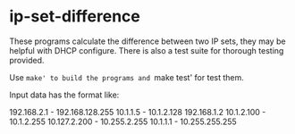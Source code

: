 # ip-set-difference
These programs calculate the difference between two IP sets, they may be helpful with DHCP configure.
There is also a test suite for thorough testing provided.

Use `make' to build the programs and `make test' for test them.

Input data has the format like:

192.168.2.1 - 192.168.128.255
10.1.1.5 - 10.1.2.128
192.168.1.2
10.1.2.100 - 10.1.2.255
10.127.2.200 - 10.255.2.255
10.1.1.1 - 10.255.255.255

